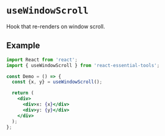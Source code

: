 # `useWindowScroll`

Hook that re-renders on window scroll.

## Example

```jsx
import React from 'react';
import { useWindowScroll } from 'react-essential-tools';

const Demo = () => {
  const {x, y} = useWindowScroll();

  return (
    <div>
      <div>x: {x}</div>
      <div>y: {y}</div>
    </div>
  );
};
```